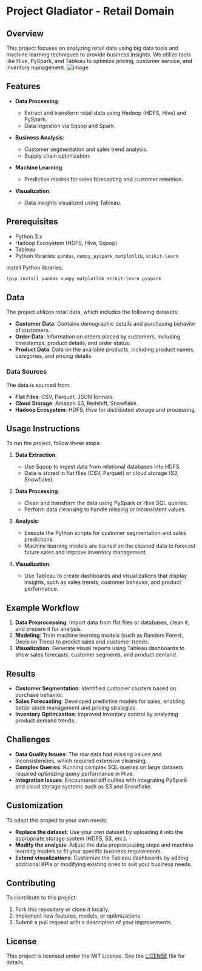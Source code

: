 # Project Gladiator - Retail Domain

## Overview

This project focuses on analyzing retail data using big data tools and machine learning techniques to provide business insights. We utilize tools like Hive, PySpark, and Tableau to optimize pricing, customer service, and inventory management.
![image](https://github.com/user-attachments/assets/8852c834-ca6b-4c4c-8606-9f0f48f9c6e5)


## Features

- **Data Processing**:
  - Extract and transform retail data using Hadoop (HDFS, Hive) and PySpark.
  - Data ingestion via Sqoop and Spark.
  
- **Business Analysis**:
  - Customer segmentation and sales trend analysis.
  - Supply chain optimization.
  
- **Machine Learning**:
  - Predictive models for sales forecasting and customer retention.

- **Visualization**:
  - Data insights visualized using Tableau.

## Prerequisites

- Python 3.x
- Hadoop Ecosystem (HDFS, Hive, Sqoop)
- Tableau
- Python libraries: `pandas`, `numpy`, `pyspark`, `matplotlib`, `scikit-learn`

Install Python libraries:
```bash
!pip install pandas numpy matplotlib scikit-learn pyspark
```

## Data

The project utilizes retail data, which includes the following datasets:

- **Customer Data**: Contains demographic details and purchasing behavior of customers.
- **Order Data**: Information on orders placed by customers, including timestamps, product details, and order status.
- **Product Data**: Data on the available products, including product names, categories, and pricing details.

### Data Sources

The data is sourced from:
- **Flat Files**: CSV, Parquet, JSON formats.
- **Cloud Storage**: Amazon S3, Redshift, Snowflake.
- **Hadoop Ecosystem**: HDFS, Hive for distributed storage and processing.

## Usage Instructions

To run the project, follow these steps:

1. **Data Extraction**:
   - Use Sqoop to ingest data from relational databases into HDFS.
   - Data is stored in flat files (CSV, Parquet) or cloud storage (S3, Snowflake).

2. **Data Processing**:
   - Clean and transform the data using PySpark or Hive SQL queries.
   - Perform data cleansing to handle missing or inconsistent values.

3. **Analysis**:
   - Execute the Python scripts for customer segmentation and sales predictions.
   - Machine learning models are trained on the cleaned data to forecast future sales and improve inventory management.

4. **Visualization**:
   - Use Tableau to create dashboards and visualizations that display insights, such as sales trends, customer behavior, and product performance.

## Example Workflow

1. **Data Preprocessing**: Import data from flat files or databases, clean it, and prepare it for analysis.
2. **Modeling**: Train machine learning models (such as Random Forest, Decision Trees) to predict sales and customer trends.
3. **Visualization**: Generate visual reports using Tableau dashboards to show sales forecasts, customer segments, and product demand.

## Results

- **Customer Segmentation**: Identified customer clusters based on purchase behavior.
- **Sales Forecasting**: Developed predictive models for sales, enabling better stock management and pricing strategies.
- **Inventory Optimization**: Improved inventory control by analyzing product demand trends.

## Challenges

- **Data Quality Issues**: The raw data had missing values and inconsistencies, which required extensive cleansing.
- **Complex Queries**: Running complex SQL queries on large datasets required optimizing query performance in Hive.
- **Integration Issues**: Encountered difficulties with integrating PySpark and cloud storage systems such as S3 and Snowflake.

## Customization

To adapt this project to your own needs:
- **Replace the dataset**: Use your own dataset by uploading it into the appropriate storage system (HDFS, S3, etc.).
- **Modify the analysis**: Adjust the data preprocessing steps and machine learning models to fit your specific business requirements.
- **Extend visualizations**: Customize the Tableau dashboards by adding additional KPIs or modifying existing ones to suit your business needs.

## Contributing

To contribute to this project:

1. Fork this repository or clone it locally.
2. Implement new features, models, or optimizations.
3. Submit a pull request with a description of your improvements.

## License

This project is licensed under the MIT License. See the [LICENSE](LICENSE) file for details.
